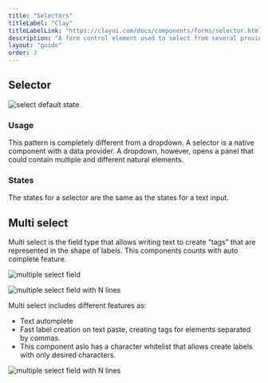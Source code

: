 ```yaml
---
title: "Selectors"
titleLabel: "Clay"
titleLabelLink: "https://clayui.com/docs/components/forms/selector.html"
description: "A form control element used to select from several provided options and enter data."
layout: "guide"
order: 3
---
```

## Selector

![select default state](/lexicon/images/Selector.jpg)

### Usage

This pattern is completely different from a dropdown. A selector is a native component with a data provider. A dropdown, however, opens a panel that could contain multiple and different natural elements.

### States

The states for a selector are the same as the states for a text input.


## Multi select
Multi select is the field type that allows writing text to create “tags” that are represented in the shape of labels. This components counts with auto complete feature.


![multiple select field](/lexicon/images/SelectMulti.jpg)

![multiple select field with N lines](/lexicon/images/SelectMultiNLines.jpg)

Multi select includes different features as:

* Text automplete
* Fast label creation on text paste, creating tags for elements separated by commas.
* This component aslo has a character whitelist that allows create labels with only desired characters.

![multiple select field with N lines](/lexicon/images/SelectMultiAutocomplete.gif)
